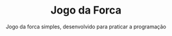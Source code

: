 <h1 align="center">Jogo da Forca</h1>
<p align="center">Jogo da forca simples, desenvolvido para praticar a programação</p>

